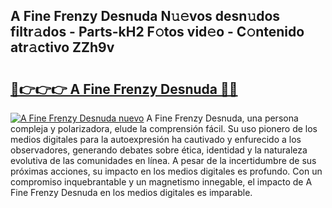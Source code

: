 ## A Fine Frenzy Desnuda N𝚞𝚎vos desn𝚞dos filtr𝚊dos - Parts-kH2 F𝚘tos vid𝚎o - C𝚘ntenido atr𝚊ctivo ZZh9v

# <h2><a href="http://mb9u2g.tromn.icu/?c=A+Fine+Frenzy+Desnuda">🔗👉👉👉 A Fine Frenzy Desnuda 🔗🔗</a></h2>

[![A Fine Frenzy Desnuda nuevo](https://i.imgur.com/pEAQMta.gif)](http://mb9u2g.tromn.icu/?c=A+Fine+Frenzy+Desnuda)
A Fine Frenzy Desnuda, una persona compleja y polarizadora, elude la comprensión fácil. Su uso pionero de los medios digitales para la autoexpresión ha cautivado y enfurecido a los observadores, generando debates sobre ética, identidad y la naturaleza evolutiva de las comunidades en línea. A pesar de la incertidumbre de sus próximas acciones, su impacto en los medios digitales es profundo. Con un compromiso inquebrantable y un magnetismo innegable, el impacto de A Fine Frenzy Desnuda en los medios digitales es imparable.
